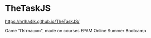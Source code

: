 # TheTaskJS

https://m1ha4ik.github.io/TheTaskJS/

Game "Пятнашки", made on courses EPAM Online Summer Bootcamp
